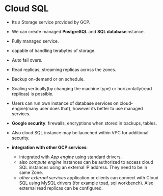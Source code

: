 # Cloud SQL

- Its a Storage service provided by GCP.
- We can create managed **PostgreSQL** and **SQL database**instance.
- Fully managed service.
- capable of handling terabytes of storage.
- Auto fail overs.
- Read replicas, streaming replicas across the zones.
- Backup on-demand or on schedule.
- Scaling vertically(by changing the machine type) or horizontally(read replicas) is possible.

- Users can run own instance of database services on cloud-engine(many user does that), however its better to use managed services.

- **Google security**: firewalls, encryptions when stored in backups, tables.
- Also cloud SQL instance may be launched within VPC for additional security.

- **integration with other GCP services**:
  - integrated with *App engine* using standard drivers.
  - also *compute engine* instances can be authorized to access cloud SQL instances using an external IP address. They need to be in same Zone.
  - *other external services* application or clients can connect with Cloud SQL using MySQL drivers (for example toad, sql workbench). Also external read replicas can be configured.
